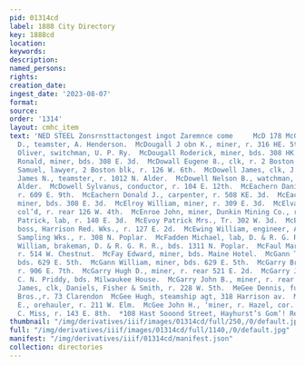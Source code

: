 ```yaml
---
pid: 01314cd
label: 1888 City Directory
key: 1888cd
location: 
keywords: 
description: 
named_persons: 
rights: 
creation_date: 
ingest_date: '2023-08-07'
format: 
source: 
order: '1314'
layout: cmhc_item
text: 'NED STEEL Zonsrnsttactongest ingot Zaremnce come     McD 178 McG  McDougall
  D., teamster, A. Henderson.  McDougall J obn K., miner, r. 316 HE. 5th.  McDougall
  Oliver, switchman, U. P. Ry.  McDougall Roderick, miner, bds. 308 HK. 3d.  McDougall
  Ronald, miner, bds. 308 E. 3d.  McDowall Eugene 8., clk, r. 2 Boston blk.  McDowall
  Samuel, lawyer, 2 Boston blk, r. 126 W. 6th.  McDowell James, clk, J. B. Search.  McDowell
  James N., teamster, r. 1012 N. Alder.  McDowell Nelson B., watchman, r. 1012 N.
  Alder.  McDowell Sylvanus, conductor, r. 104 E. 12th.  McEachern Daniel A., miner,
  r. 609 E. 9th.  McEachern Donald J., carpenter, r. 508 KE. 3d.  McEachern Hugh,
  miner, bds. 308 E. 3d.  McElroy William, miner, r. 309 E. 3d.  McElvain Maggie Mrs.,
  col’d, r. rear 126 W. 4th.  McEnroe John, miner, Dunkin Mining Co., r. 140 E. 3d.  McEnroe
  Patrick, lab, r. 140 E. 3d.  McEvoy Patrick Mrs., Tr. 302 W. 3d.  McEwen John, sampling
  boss, Harrison Red. Wks., r. 127 E. 2d.  McEwing William, engineer, Arkansas Valley
  Sampling Wks., r. 308 N. Poplar.  McFadden Michael, lab, D. & R. G. R. R.  McFadden
  William, brakeman, D. & R. G. R. R., bds. 1311 N. Poplar.  McFaul Mary L. Mrs.,
  r. 514 W. Chestnut.  McFay Edward, miner, bds. Maine Hotel.  McGann Thomas, miner,
  bds. 629 E. 5th.  McGann William, miner, bds. 629 E. 5th.  McGarry Bridget A. Mrs.,
  r. 906 E. 7th.  McGarry Hugh D., miner, r. rear 521 E. 2d.  McGarry James, plumber,
  C. N. Priddy, bds. Milwaukee House.  McGarry John B., miner, r. rear 521 E. 2d.  McGauhey
  James, clk, Daniels, Fisher & Smith, r. 228 W. 5th.  MeGee Dennis, furnaceman, Engelbach
  Bros.,r. 73 Clarendon  McGee Hugh, steamship agt, 318 Harrison av.  McGee James
  E., orehauler, r. 211 W. Elm.  McGee John H., ‘miner, r. Hazel, cor. ee  McGee L.
  C. Miss, r. 143 E. 8th.  *108 Hast Sooond Street, Hayhurst’s Gom’! Restaurant          '
thumbnail: "/img/derivatives/iiif/images/01314cd/full/250,/0/default.jpg"
full: "/img/derivatives/iiif/images/01314cd/full/1140,/0/default.jpg"
manifest: "/img/derivatives/iiif/01314cd/manifest.json"
collection: directories
---
```

